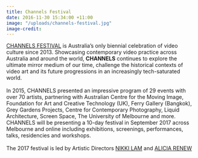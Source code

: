 ```yaml
---
title: Channels Festival
date: 2016-11-30 15:34:00 +11:00
image: "/uploads/channels-festival.jpg"
image-credit: 
---
```


[CHANNELS FESTIVAL](http://channelsfestival.net.au/) is Australia’s only biennial celebration of video culture since 2013. Showcasing contemporary video practice across Australia and around the world, **CHANNELS** continues to explore the ultimate mirror medium of our time, challenge the historical contexts of video art and its future progressions in an increasingly tech-saturated world.<br> 
<br>
In 2015, CHANNELS presented an impressive program of 29 events with over 70 artists, partnering with Australian Centre for the Moving Image, Foundation for Art and Creative Technology (UK), Ferry Gallery (Bangkok), Grey Gardens Projects, Centre for Contemporary Photography, Liquid Architecture, Screen Space, The University of Melbourne and more. 
CHANNELS will be presenting a 10-day festival in September 2017 across Melbourne and online including exhibitions, screenings, performances, talks, residencies and workshops.<br>
<br>
The 2017 festival is led by Artistic Directors [NIKKI LAM](http://nikkilam.info/) and [ALICIA RENEW](http://heresheis.org.au/design-and-architecture/2013/08/alicia-renew/)
